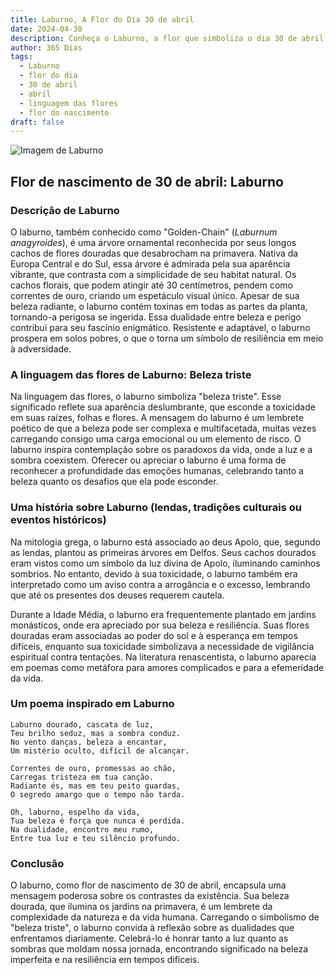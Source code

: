 ```yaml
---
title: Laburno, A Flor do Dia 30 de abril
date: 2024-04-30
description: Conheça o Laburno, a flor que simboliza o dia 30 de abril e seu significado 'Beleza triste'. Explore a beleza e o simbolismo desta flor encantadora.
author: 365 Dias
tags:
  - Laburno
  - flor do dia
  - 30 de abril
  - abril
  - linguagem das flores
  - flor do nascimento
draft: false
---
```


![Imagem de Laburno](https://cdn.pixabay.com/photo/2022/01/03/18/41/weeping-golden-chain-6913355_640.jpg#center)


## Flor de nascimento de 30 de abril: Laburno

### Descrição de Laburno

O laburno, também conhecido como "Golden-Chain" (_Laburnum anagyroides_), é uma árvore ornamental reconhecida por seus longos cachos de flores douradas que desabrocham na primavera. Nativa da Europa Central e do Sul, essa árvore é admirada pela sua aparência vibrante, que contrasta com a simplicidade de seu habitat natural. Os cachos florais, que podem atingir até 30 centímetros, pendem como correntes de ouro, criando um espetáculo visual único. Apesar de sua beleza radiante, o laburno contém toxinas em todas as partes da planta, tornando-a perigosa se ingerida. Essa dualidade entre beleza e perigo contribui para seu fascínio enigmático. Resistente e adaptável, o laburno prospera em solos pobres, o que o torna um símbolo de resiliência em meio à adversidade.

### A linguagem das flores de Laburno: Beleza triste

Na linguagem das flores, o laburno simboliza "beleza triste". Esse significado reflete sua aparência deslumbrante, que esconde a toxicidade em suas raízes, folhas e flores. A mensagem do laburno é um lembrete poético de que a beleza pode ser complexa e multifacetada, muitas vezes carregando consigo uma carga emocional ou um elemento de risco. O laburno inspira contemplação sobre os paradoxos da vida, onde a luz e a sombra coexistem. Oferecer ou apreciar o laburno é uma forma de reconhecer a profundidade das emoções humanas, celebrando tanto a beleza quanto os desafios que ela pode esconder.

### Uma história sobre Laburno (lendas, tradições culturais ou eventos históricos)

Na mitologia grega, o laburno está associado ao deus Apolo, que, segundo as lendas, plantou as primeiras árvores em Delfos. Seus cachos dourados eram vistos como um símbolo da luz divina de Apolo, iluminando caminhos sombrios. No entanto, devido à sua toxicidade, o laburno também era interpretado como um aviso contra a arrogância e o excesso, lembrando que até os presentes dos deuses requerem cautela.

Durante a Idade Média, o laburno era frequentemente plantado em jardins monásticos, onde era apreciado por sua beleza e resiliência. Suas flores douradas eram associadas ao poder do sol e à esperança em tempos difíceis, enquanto sua toxicidade simbolizava a necessidade de vigilância espiritual contra tentações. Na literatura renascentista, o laburno aparecia em poemas como metáfora para amores complicados e para a efemeridade da vida.

### Um poema inspirado em Laburno

```
Laburno dourado, cascata de luz,  
Teu brilho seduz, mas a sombra conduz.  
No vento danças, beleza a encantar,  
Um mistério oculto, difícil de alcançar.  

Correntes de ouro, promessas ao chão,  
Carregas tristeza em tua canção.  
Radiante és, mas em teu peito guardas,  
O segredo amargo que o tempo não tarda.  

Oh, laburno, espelho da vida,  
Tua beleza é força que nunca é perdida.  
Na dualidade, encontro meu rumo,  
Entre tua luz e teu silêncio profundo.
```

### Conclusão

O laburno, como flor de nascimento de 30 de abril, encapsula uma mensagem poderosa sobre os contrastes da existência. Sua beleza dourada, que ilumina os jardins na primavera, é um lembrete da complexidade da natureza e da vida humana. Carregando o simbolismo de "beleza triste", o laburno convida à reflexão sobre as dualidades que enfrentamos diariamente. Celebrá-lo é honrar tanto a luz quanto as sombras que moldam nossa jornada, encontrando significado na beleza imperfeita e na resiliência em tempos difíceis.